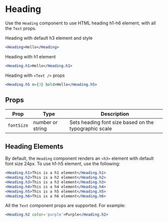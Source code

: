 
# Heading

Use the `Heading` component to use HTML heading h1-h6 element, with all the `Text` props.

Heading with default h3 element and style

```.jsx
<Heading>Hello</Heading>
```

Heading with h1 element

```.jsx
<Heading.h1>Hello</Heading.h1>
```

Heading with `<Text />` props

```.jsx
<Heading.h5 m={3} bold>Hello</Heading.h5>
```

## Props

Prop | Type | Description
---|---|---
`fontSize` | number or string | Sets heading font size based on the typographic scale

## Heading Elements

By default, the `Heading` component renders an `<h3>` element with default font size 24px.
To use h1-h5 element, use the following:

```.jsx
<Heading.h1>This is a h1 element</Heading.h1>
<Heading.h2>This is a h2 element</Heading.h2>
<Heading.h3>This is a h3 element</Heading.h3>
<Heading.h4>This is a h4 element</Heading.h4>
<Heading.h5>This is a h5 element</Heading.h5>
<Heading.h6>This is a h6 element</Heading.h6>
```

All the `Text` component props are supported. For example:

```.jsx
<Heading.h2 color='purple'>Purple</Heading.h2>
```

